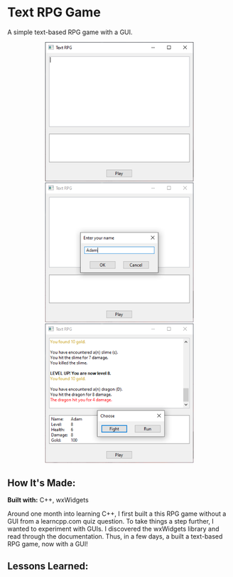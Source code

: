 # Text RPG Game
A simple text-based RPG game with a GUI.

<p align="middle">
  <img src="screenshot1.PNG" alt="GUI Design" width="334" />
  <img src="screenshot2.PNG" alt="Name Input Dialog" width="334" /> 
  <img src="screenshot3.PNG" alt="Gameplay" width="334" />
</p>

## How It's Made:

**Built with:** C++, wxWidgets

Around one month into learning C++, I first built a this RPG game without a GUI from a learncpp.com quiz question. To take things a step further, I 
wanted to experiment with GUIs. I discovered the wxWidgets library and read through the documentation. Thus, in a few days, a built a text-based RPG game, now with a GUI!

## Lessons Learned:

